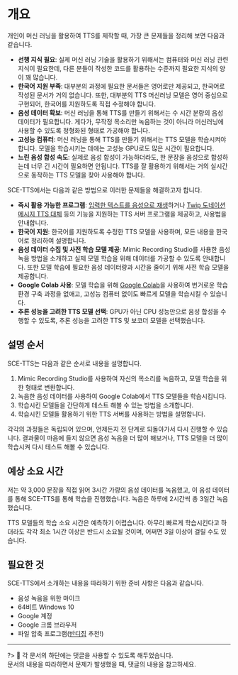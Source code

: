 # 개요

개인이 머신 러닝을 활용하여 TTS를 제작할 때, 가장 큰 문제들을 정리해 보면
다음과 같습니다.

- **선행 지식 필요**: 실제 머신 러닝 기술을 활용하기 위해서는 컴퓨터와 머신
러닝 관련 지식이 필요한데, 다른 분들이 작성한 코드를 활용하는 수준까지 필요한
지식의 양이 꽤 많습니다.
- **한국어 지원 부족**: 대부분의 과정에 필요한 문서들은 영어로만 제공되고,
한국어로 작성된 문서가 거의 없습니다. 또한, 대부분의 TTS 머신러닝 모델은 영어
중심으로 구현되어, 한국어를 지원하도록 직접 수정해야 합니다.
- **음성 데이터 확보**: 머신 러닝을 통해 TTS를 만들기 위해서는 수 시간 분량의
음성 데이터가 필요합니다. 게다가, 무작정 목소리만 녹음하는 것이 아니라
머신러닝에 사용할 수 있도록 정형화된 형태로 가공해야 합니다.
- **고성능 컴퓨터**: 머신 러닝을 통해 TTS를 만들기 위해서는 TTS 모델을
학습시켜야 합니다. 모델을 학습시키는 데에는 고성능 GPU로도 많은 시간이
필요합니다.
- **느린 음성 합성 속도**: 실제로 음성 합성이 가능하더라도, 한 문장을 음성으로
합성하는데 너무 긴 시간이 필요하면 안됩니다. TTS를 잘 활용하기 위해서는 거의
실시간으로 동작하는 TTS 모델을 찾아 사용해야 합니다.

SCE-TTS에서는 다음과 같은 방법으로 이러한 문제들을 해결하고자 합니다.

- **즉시 활용 가능한 프로그램**: [입력한 텍스트를 음성으로 재생](/v2/uses?id=입력한-텍스트를-음성으로-듣기)하거나
[Twip 도네이션 메시지 TTS 대체](/v2/uses?id=twip-도네이션-메시지-tts-대체) 등의
기능을 지원하는 TTS 서버 프로그램을 제공하고, 사용법을 안내합니다.
- **한국어 지원**: 한국어를 지원하도록 수정한 TTS 모델을 사용하며, 모든 내용을
한국어로 정리하여 설명합니다.
- **음성 데이터 수집 및 사전 학습 모델 제공**: Mimic Recording Studio를 사용한
음성 녹음 방법을 소개하고 실제 모델 학습을 위해 데이터를 가공할 수 있도록
안내합니다. 또한 모델 학습에 필요한 음성 데이터량과 시간을 줄이기 위해 사전
학습 모델을 제공합니다.
- **Google Colab 사용**: 모델 학습을 위해 [Google Colab](https://colab.research.google.com/)을
사용하여 번거로운 학습 환경 구축 과정을 없애고, 고성능 컴퓨터 없이도 빠르게
모델을 학습시킬 수 있습니다.
- **추론 성능을 고려한 TTS 모델 선택**: GPU가 아닌 CPU 성능만으로 음성 합성을
수행할 수 있도록, 추론 성능을 고려한 TTS 및 보코더 모델을 선택했습니다.


## 설명 순서

SCE-TTS는 다음과 같은 순서로 내용을 설명합니다.

1. Mimic Recording Studio를 사용하여 자신의 목소리를 녹음하고, 모델 학습을
위한 형태로 변환합니다.
1. 녹음한 음성 데이터를 사용하여 Google Colab에서 TTS 모델들을 학습시킵니다.
1. 학습시킨 모델들을 간단하게 테스트 해볼 수 있는 방법을 소개합니다.
1. 학습시킨 모델들 활용하기 위한 TTS 서버를 사용하는 방법을 설명합니다.

각각의 과정들은 독립되어 있으며, 언제든지 전 단계로 되돌아가서 다시 진행할 수
있습니다. 결과물이 마음에 들지 않으면 음성 녹음을 더 많이 해보거나, TTS 모델을
더 많이 학습시켜 다시 테스트 해볼 수 있습니다.


## 예상 소요 시간

저는 약 3,000 문장을 직접 읽어 3시간 가량의 음성 데이터를 녹음했고, 이 음성
데이터를 통해 SCE-TTS를 통해 학습을 진행했습니다. 녹음은 하루에 2시간씩 총
3일간 녹음했습니다.

TTS 모델들의 학습 소요 시간은 예측하기 어렵습니다. 아무리 빠르게 학습시킨다고
하더라도 각각 최소 1시간 이상은 반드시 소요될 것이며, 어쩌면 3일 이상이 걸릴
수도 있습니다.


## 필요한 것

SCE-TTS에서 소개하는 내용을 따라하기 위한 준비 사항은 다음과 같습니다.

- 음성 녹음을 위한 마이크
- 64비트 Windows 10
- Google 계정
- Google 크롬 브라우저
- 파일 압축 프로그램([반디집](https://kr.bandisoft.com/bandizip/) 추천!)

---

?> :memo: 각 문서의 하단에는 댓글을 사용할 수 있도록 해두었습니다.  
문서의 내용을 따라하면서 문제가 발생했을 때, 댓글의 내용을 참고하세요.